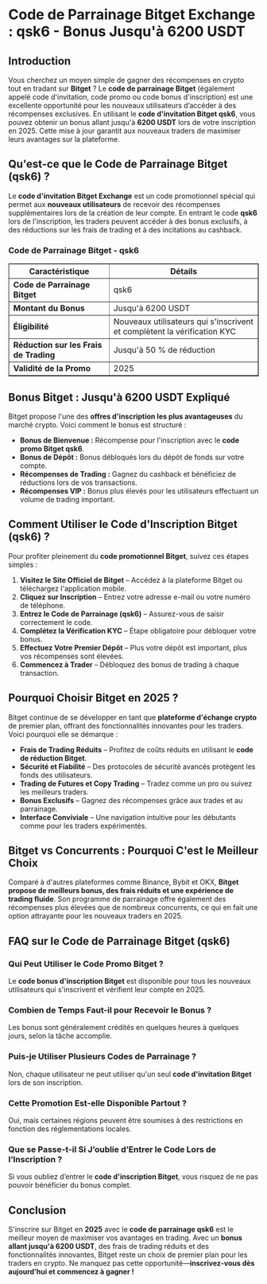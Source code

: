 <h1>Code de Parrainage Bitget Exchange : qsk6 - Bonus Jusqu'à 6200 USDT</h1>

<h2>Introduction</h2>
<p>Vous cherchez un moyen simple de gagner des récompenses en crypto tout en tradant sur <strong>Bitget</strong> ? Le <strong>code de parrainage Bitget</strong> (également appelé code d'invitation, code promo ou code bonus d'inscription) est une excellente opportunité pour les nouveaux utilisateurs d’accéder à des récompenses exclusives. En utilisant le <strong>code d'invitation Bitget qsk6</strong>, vous pouvez obtenir un bonus allant jusqu'à <strong>6200 USDT</strong> lors de votre inscription en 2025. Cette mise à jour garantit aux nouveaux traders de maximiser leurs avantages sur la plateforme.</p>

<h2>Qu'est-ce que le Code de Parrainage Bitget (qsk6) ?</h2>
<p>Le <strong>code d'invitation Bitget Exchange</strong> est un code promotionnel spécial qui permet aux <strong>nouveaux utilisateurs</strong> de recevoir des récompenses supplémentaires lors de la création de leur compte. En entrant le code <strong>qsk6</strong> lors de l'inscription, les traders peuvent accéder à des bonus exclusifs, à des réductions sur les frais de trading et à des incitations au cashback.</p>

<h3>Code de Parrainage Bitget - qsk6</h3>
<table border="1">
    <tr>
        <th>Caractéristique</th>
        <th>Détails</th>
    </tr>
    <tr>
        <td><strong>Code de Parrainage Bitget</strong></td>
        <td>qsk6</td>
    </tr>
    <tr>
        <td><strong>Montant du Bonus</strong></td>
        <td>Jusqu'à 6200 USDT</td>
    </tr>
    <tr>
        <td><strong>Éligibilité</strong></td>
        <td>Nouveaux utilisateurs qui s'inscrivent et complètent la vérification KYC</td>
    </tr>
    <tr>
        <td><strong>Réduction sur les Frais de Trading</strong></td>
        <td>Jusqu'à 50 % de réduction</td>
    </tr>
    <tr>
        <td><strong>Validité de la Promo</strong></td>
        <td>2025</td>
    </tr>
</table>

<h2>Bonus Bitget : Jusqu'à 6200 USDT Expliqué</h2>
<p>Bitget propose l'une des <strong>offres d'inscription les plus avantageuses</strong> du marché crypto. Voici comment le bonus est structuré :</p>
<ul>
    <li><strong>Bonus de Bienvenue :</strong> Récompense pour l'inscription avec le <strong>code promo Bitget qsk6</strong>.</li>
    <li><strong>Bonus de Dépôt :</strong> Bonus débloqués lors du dépôt de fonds sur votre compte.</li>
    <li><strong>Récompenses de Trading :</strong> Gagnez du cashback et bénéficiez de réductions lors de vos transactions.</li>
    <li><strong>Récompenses VIP :</strong> Bonus plus élevés pour les utilisateurs effectuant un volume de trading important.</li>
</ul>

<h2>Comment Utiliser le Code d'Inscription Bitget (qsk6) ?</h2>
<p>Pour profiter pleinement du <strong>code promotionnel Bitget</strong>, suivez ces étapes simples :</p>
<ol>
    <li><strong>Visitez le Site Officiel de Bitget</strong> – Accédez à la plateforme Bitget ou téléchargez l'application mobile.</li>
    <li><strong>Cliquez sur Inscription</strong> – Entrez votre adresse e-mail ou votre numéro de téléphone.</li>
    <li><strong>Entrez le Code de Parrainage (qsk6)</strong> – Assurez-vous de saisir correctement le code.</li>
    <li><strong>Complétez la Vérification KYC</strong> – Étape obligatoire pour débloquer votre bonus.</li>
    <li><strong>Effectuez Votre Premier Dépôt</strong> – Plus votre dépôt est important, plus vos récompenses sont élevées.</li>
    <li><strong>Commencez à Trader</strong> – Débloquez des bonus de trading à chaque transaction.</li>
</ol>

<h2>Pourquoi Choisir Bitget en 2025 ?</h2>
<p>Bitget continue de se développer en tant que <strong>plateforme d'échange crypto</strong> de premier plan, offrant des fonctionnalités innovantes pour les traders. Voici pourquoi elle se démarque :</p>
<ul>
    <li><strong>Frais de Trading Réduits</strong> – Profitez de coûts réduits en utilisant le <strong>code de réduction Bitget</strong>.</li>
    <li><strong>Sécurité et Fiabilité</strong> – Des protocoles de sécurité avancés protègent les fonds des utilisateurs.</li>
    <li><strong>Trading de Futures et Copy Trading</strong> – Tradez comme un pro ou suivez les meilleurs traders.</li>
    <li><strong>Bonus Exclusifs</strong> – Gagnez des récompenses grâce aux trades et au parrainage.</li>
    <li><strong>Interface Conviviale</strong> – Une navigation intuitive pour les débutants comme pour les traders expérimentés.</li>
</ul>

<h2>Bitget vs Concurrents : Pourquoi C'est le Meilleur Choix</h2>
<p>Comparé à d'autres plateformes comme Binance, Bybit et OKX, <strong>Bitget propose de meilleurs bonus, des frais réduits et une expérience de trading fluide</strong>. Son programme de parrainage offre également des récompenses plus élevées que de nombreux concurrents, ce qui en fait une option attrayante pour les nouveaux traders en 2025.</p>

<h2>FAQ sur le Code de Parrainage Bitget (qsk6)</h2>

<h3>Qui Peut Utiliser le Code Promo Bitget ?</h3>
<p>Le <strong>code bonus d'inscription Bitget</strong> est disponible pour tous les nouveaux utilisateurs qui s'inscrivent et vérifient leur compte en 2025.</p>

<h3>Combien de Temps Faut-il pour Recevoir le Bonus ?</h3>
<p>Les bonus sont généralement crédités en quelques heures à quelques jours, selon la tâche accomplie.</p>

<h3>Puis-je Utiliser Plusieurs Codes de Parrainage ?</h3>
<p>Non, chaque utilisateur ne peut utiliser qu'un seul <strong>code d'invitation Bitget</strong> lors de son inscription.</p>

<h3>Cette Promotion Est-elle Disponible Partout ?</h3>
<p>Oui, mais certaines régions peuvent être soumises à des restrictions en fonction des réglementations locales.</p>

<h3>Que se Passe-t-il Si J’oublie d’Entrer le Code Lors de l’Inscription ?</h3>
<p>Si vous oubliez d’entrer le <strong>code d'inscription Bitget</strong>, vous risquez de ne pas pouvoir bénéficier du bonus complet.</p>

<h2>Conclusion</h2>
<p>S'inscrire sur Bitget en <strong>2025</strong> avec le <strong>code de parrainage qsk6</strong> est le meilleur moyen de maximiser vos avantages en trading. Avec un <strong>bonus allant jusqu'à 6200 USDT</strong>, des frais de trading réduits et des fonctionnalités innovantes, Bitget reste un choix de premier plan pour les traders en crypto. Ne manquez pas cette opportunité—<strong>inscrivez-vous dès aujourd’hui et commencez à gagner !</strong></p>
